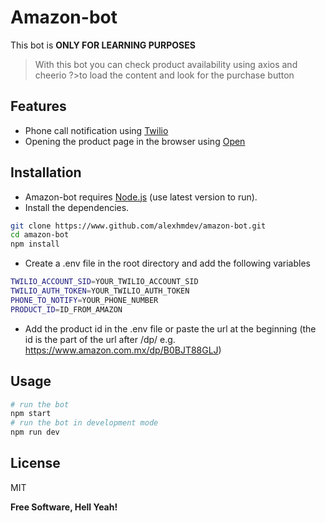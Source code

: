 # Amazon-bot

This bot is **ONLY FOR LEARNING PURPOSES**

> With this bot you can check product availability using axios and cheerio ?>to load the content and look for the purchase button

## Features

- Phone call notification using [Twilio](https://www.twilio.com/)
- Opening the product page in the browser using [Open](https://www.npmjs.com/package/open)

## Installation

- Amazon-bot requires [Node.js](https://nodejs.org/) (use latest version to run).
- Install the dependencies.

```sh
git clone https://www.github.com/alexhmdev/amazon-bot.git
cd amazon-bot
npm install
```

- Create a .env file in the root directory and add the following variables

```sh
TWILIO_ACCOUNT_SID=YOUR_TWILIO_ACCOUNT_SID
TWILIO_AUTH_TOKEN=YOUR_TWILIO_AUTH_TOKEN
PHONE_TO_NOTIFY=YOUR_PHONE_NUMBER
PRODUCT_ID=ID_FROM_AMAZON
```

- Add the product id in the .env file or paste the url at the beginning (the id is the part of the url after /dp/ e.g. https://www.amazon.com.mx/dp/B0BJT88GLJ)

## Usage

```sh
# run the bot
npm start
# run the bot in development mode
npm run dev
```

## License

MIT

**Free Software, Hell Yeah!**
